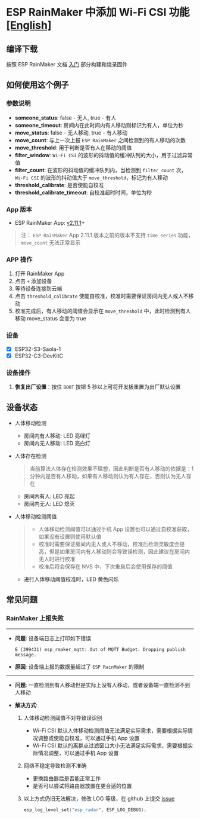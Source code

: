 # ESP RainMaker 中添加 Wi-Fi CSI 功能 [[English]](./README.md)

## 编译下载
按照 ESP RainMaker 文档 [入门](https://rainmaker.espressif.com/docs/get-started.html) 部分构建和烧录固件

## 如何使用这个例子
### 参数说明
- **someone_status**: false - 无人, true - 有人
- **someone_timeout**: 房间内在此时间内有人移动则标识为有人，单位为秒
- **move_status**: false - 无人移动, true - 有人移动
- **move_count**: 与上一次上报 `ESP RainMaker` 之间检测到的有人移动的次数
- **move_threshold**: 用于判断是否有人在移动的阈值
- **filter_window**: `Wi-Fi CSI` 的波形的抖动值的缓冲队列的大小，用于过滤异常值
- **filter_count**: 在波形的抖动值的缓冲队列内，当检测到 `filter_count` 次，`Wi-Fi CSI` 的波形的抖动值大于 `move_threshold`，标记为有人移动
- **threshold_calibrate**: 是否使能自校准
- **threshold_calibrate_timeout**: 自校准超时时间，单位为秒

### App 版本
- ESP RainMaker App: [v2.11.1](https://m.apkpure.com/p/com.espressif.rainmaker)+
> 注： `ESP RainMaker` App 2.11.1 版本之前的版本不支持 `time series` 功能，`move_count` 无法正常显示

### APP 操作
1. 打开 RainMaker App
2. 点击 `+` 添加设备
3. 等待设备连接到云端
4. 点击 `threshold_calibrate` 使能自校准，校准时需要保证房间内无人或人不移动
5. 校准完成后，有人移动的阈值会显示在 `move_threshold` 中，此时检测到有人移动 move_status 会变为 true

### 设备
- [x] ESP32-S3-Saola-1
- [x] ESP32-C3-DevKitC

### 设备操作
1. **恢复出厂设置**：按住 `BOOT` 按钮 5 秒以上可将开发板重置为出厂默认设置

## 设备状态
- 人体移动检测
    - 房间内有人移动: LED 亮绿灯
    - 房间内无人移动: LED 亮白灯
 
- 人体存在检测
    > 当前算法人体存在检测效果不理想，因此判断是否有人移动的依据是：1 分钟内是否有人移动，如果有人移动则认为有人存在，否则认为无人存在
    - 房间内有人: LED 亮起
    - 房间内无人: LED 熄灭

- 人体移动检测阈值
    > - 人体移动检测阈值可以通过手机 App 设置也可以通过自校准获取，如果没有设置则使用默认值
    > - 校准时需要保证房间内无人或人不移动，校准后检测灵敏度会提高，但是如果房间内有人移动则会导致误检测，因此建议在房间内无人时进行校准
    > - 校准后将会保存在 NVS 中，下次重启后会使用保存的阈值
    - 进行人体移动阈值校准时，LED 黄色闪烁

## 常见问题

### RainMaker 上报失败

------
- **问题**: 设备端日志上打印如下错误
    ```shell
    E (399431) esp_rmaker_mqtt: Out of MQTT Budget. Dropping publish message.
    ```
- **原因**: 设备端上报的数据量超过了 `ESP RainMaker` 的限制

------
- **问题**: 一直检测到有人移动但是实际上没有人移动，或者设备端一直检测不到人移动

- **解决方式**:
    1. 人体移动检测阈值不对导致误识别
        - Wi-Fi CSI 默认人体移动检测阈值无法满足实际需求，需要根据实际情况调整或使能自校准，可以通过手机 App 设置
        - Wi-Fi CSI 默认的离群点过滤窗口大小无法满足实际需求，需要根据实际情况调整，可以通过手机 App 设置

    2. 网络不稳定导致检测不准确
       - 更换路由器后是否能正常工作
       - 是否可以尝试将路由器放置在更合适的位置
  
    3. 以上方式仍旧无法解决，修改 LOG 等级，在 github 上提交 [issue](https://github.com/espressif/esp-csi/issues)
        ```c
        esp_log_level_set("esp_radar", ESP_LOG_DEBUG);
        ```
